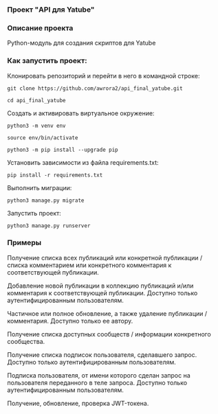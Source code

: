 ### Проект "API для Yatube"

### Описание проекта 

Python-модуль для создания скриптов для Yatube

### Как запустить проект:

Клонировать репозиторий и перейти в него в командной строке:

```
git clone https://github.com/awrora2/api_final_yatube.git
```

```
cd api_final_yatube
```

Cоздать и активировать виртуальное окружение:

```
python3 -m venv env
```

```
source env/bin/activate
```

```
python3 -m pip install --upgrade pip
```

Установить зависимости из файла requirements.txt:

```
pip install -r requirements.txt
```

Выполнить миграции:

```
python3 manage.py migrate
```

Запустить проект:

```
python3 manage.py runserver
```
### Примеры

Получение списка всех публикаций или конкретной публикации / списка комментарием или конкретного комментария к соответствующей публикации.

Добавление новой публикации в коллекцию публикаций и/или комментария к соответствующей публикации. 
Доступно только аутентифицированным пользователям.

Частичное или полное обновление, а также удаление публикации / комментария.
Доступно только ее автору. 

Получение списка доступных сообществ / информации конкретного сообщества.

Получение списка подписок пользователя, сделавшего запрос.
Доступно только аутентифицированным пользователям.

Подписка пользователя, от имени которого сделан запрос на пользователя переданного в теле запроса.
Доступно только аутентифицированным пользователям.

Получение, обновление, проверка JWT-токена.






